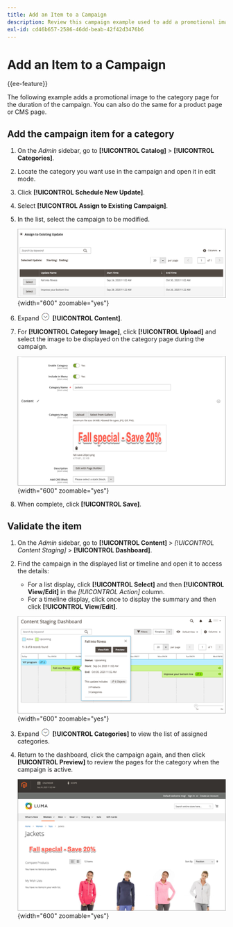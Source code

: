 ```yaml
---
title: Add an Item to a Campaign
description: Review this campaign example used to add a promotional image to the category page for the duration of the campaign.
exl-id: cd46b657-2586-46dd-beab-42f42d3476b6
---
```

# Add an Item to a Campaign

{{ee-feature}}

The following example adds a promotional image to the category page for the duration of the campaign. You can also do the same for a product page or CMS page.

## Add the campaign item for a category

1. On the _Admin_ sidebar, go to **[!UICONTROL Catalog]** > **[!UICONTROL Categories]**.

1. Locate the category you want use in the campaign and open it in edit mode.

1. Click **[!UICONTROL Schedule New Update]**.

1. Select **[!UICONTROL Assign to Existing Campaign]**.

1. In the list, select the campaign to be modified.

   ![Assigning to an existing campaign](./assets/content-staging-assign-to-existing-campaign.png){width="600" zoomable="yes"}

1. Expand ![Expansion selector](../assets/icon-display-expand.png) **[!UICONTROL Content]**.

1. For **[!UICONTROL Category Image]**, click **[!UICONTROL Upload]** and select the image to be displayed on the category page during the campaign.

   ![Adding a category image](./assets/content-staging-existing-category-image.png){width="600" zoomable="yes"}

1. When complete, click **[!UICONTROL Save]**.

## Validate the item

1. On the _Admin_ sidebar, go to  **[!UICONTROL Content]** > _[!UICONTROL Content Staging]_ > **[!UICONTROL Dashboard]**.

1. Find the campaign in the displayed list or timeline and open it to access the details:

   - For a list display, click **[!UICONTROL Select]** and then **[!UICONTROL View/Edit]** in the _[!UICONTROL Action]_ column.
   - For a timeline display, click once to display the summary and then click **[!UICONTROL View/Edit]**.

   ![Campaign detail](./assets/content-staging-dashboard-summary.png){width="600" zoomable="yes"}

1. Expand ![Expansion selector](../assets/icon-display-expand.png) **[!UICONTROL Categories]** to view the list of assigned categories.

1. Return to the dashboard, click the campaign again, and then click **[!UICONTROL Preview]** to review the pages for the category when the campaign is active.

   ![Preview of category image during campaign](./assets/content-staging-category-image-preview.png){width="600" zoomable="yes"}
